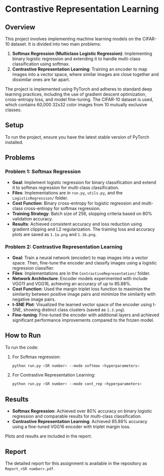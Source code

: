 # Contrastive Representation Learning

## Overview

This project involves implementing machine learning models on the CIFAR-10 dataset. It is divided into two main problems:

1. **Softmax Regression (Multiclass Logistic Regression)**: Implementing binary logistic regression and extending it to handle multi-class classification using softmax.
2. **Contrastive Representation Learning**: Training an encoder to map images into a vector space, where similar images are close together and dissimilar ones are far apart.

The project is implemented using PyTorch and adheres to standard deep learning practices, including the use of gradient descent optimization, cross-entropy loss, and model fine-tuning. The CIFAR-10 dataset is used, which contains 60,000 32x32 color images from 10 mutually exclusive classes.

## Setup

To run the project, ensure you have the latest stable version of PyTorch installed. 

## Problems

### Problem 1: Softmax Regression

- **Goal**: Implement logistic regression for binary classification and extend it to softmax regression for multi-class classification.
- **Files**: Implementations are in `run.py`, `utils.py`, and the `LogisticRegression/` folder.
- **Cost Function**: Binary cross-entropy for logistic regression and multi-class cross-entropy for softmax regression.
- **Training Strategy**: Batch size of 256, stopping criteria based on 80% validation accuracy.
- **Results**: Achieved consistent accuracy and loss reduction using gradient clipping and L2 regularization. The training loss and accuracy plots are saved as `1.1a.png` and `1.1b.png`.

### Problem 2: Contrastive Representation Learning

- **Goal**: Train a neural network (encoder) to map images into a vector space. Then, fine-tune the encoder and classify images using a logistic regression classifier.
- **Files**: Implementations are in the `ContrastiveRepresentation/` folder.
- **Network Architecture**: Encoder models experimented with include VGG11 and VGG16, achieving an accuracy of up to 85.88%.
- **Cost Function**: Used the margin triplet loss function to maximize the similarity between positive image pairs and minimize the similarity with negative image pairs.
- **t-SNE Plot**: Visualized the learned vector space of the encoder using t-SNE, showing distinct class clusters (saved as `1.3.png`).
- **Fine-tuning**: Fine-tuned the encoder with additional layers and achieved significant performance improvements compared to the frozen model.

## How to Run

To run the code:

1. For Softmax regression:
    ```bash
    python run.py <SR number> --mode softmax <hyperparameters>
    ```
2. For Contrastive Representation Learning:
    ```bash
    python run.py <SR number> --mode cont_rep <hyperparameters>
    ```

## Results

- **Softmax Regression**: Achieved over 80% accuracy on binary logistic regression and comparable results for multi-class classification.
- **Contrastive Representation Learning**: Achieved 85.88% accuracy using a fine-tuned VGG16 encoder with triplet margin loss.

Plots and results are included in the report.

## Report

The detailed report for this assignment is available in the repository as `Report_<SR number>.pdf`.

